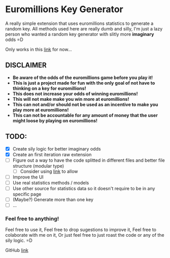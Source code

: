 # Euromillions Key Generator
A really simple extension that uses euromillions statistics to
generate a random key. All methods used here are really dumb and silly,
I'm just a lazy person who wanted a random key generator with slitly more **imaginary** odds =D

Only works in this [link](https://www.jogossantacasa.pt/web/SCEstatisticas/) for now...

## **DISCLAIMER**
* **Be aware of the odds of the euromillions game before you play it!**
* **This is just a project made for fun with the only goal of not have to thinking on a key for euromillions!**
* **This does not increase your odds of winning euromillions!**
* **This will not make make you win more at euromillions!**
* **This can not and/or should not be used as an incentive to make you play more at euromillions!**
* **This can not be accountable for any amount of money that the user might loose by playing on euromillions!**

## TODO:
* [x] Create sily logic for better imaginary odds
* [x] Create an first iteration raw extension
* [ ] Figure out a way to have the code splitted in different files and better file structure (modular type)
  * [ ] Consider using [link](https://github.com/narralabs/brackets) to allow
* [ ] Improve the UI
* [ ] Use real statistics methods / models
* [ ] Use other source for statistics data so it doesn't require to be in any specific page
* [ ] (Maybe?) Generate more than one key
* [ ] ...

### Feel free to anything!
Feel free to use it,
Feel free to drop sugestions to improve it,
Feel free to colaborate with me on it,
Or just feel free to just roast the code or any of the sily logic. =D

GitHub [link](https://github.com/sFerreiraDev/Euromillions-Key-Generator)